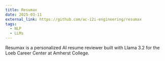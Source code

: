 ```yaml
---
title: Resumax
date: 2025-03-11
external_link: https://github.com/ac-i2i-engineering/resumax
tags:
  - NLP
  - LLMs
---
```


Resumax is a personalized AI resume reviewer built with Llama 3.2 for the Loeb Career Center at Amherst College.

<!--more-->
